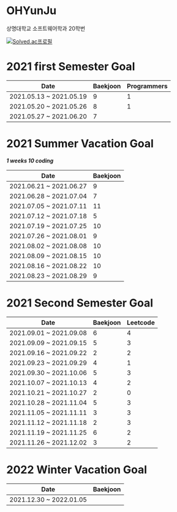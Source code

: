# OHYunJu
상명대학교 소프트웨어학과 20학번

[![Solved.ac프로필](http://mazassumnida.wtf/api/v2/generate_badge?boj=bibi0218)](https://solved.ac/bibi0218)

# 2021 first Semester Goal
Date | Baekjoon | Programmers
 -----|----------|----------
 2021.05.13 ~ 2021.05.19  | 9 |  1
 2021.05.20 ~ 2021.05.26  | 8 |  1
 2021.05.27 ~ 2021.06.20  | 7
 
# 2021 Summer Vacation Goal
**_1 weeks 10 coding_**

 Date | Baekjoon 
 -----|----------
 2021.06.21 ~ 2021.06.27  | 9 
 2021.06.28 ~ 2021.07.04  | 7
 2021.07.05 ~ 2021.07.11  | 11
 2021.07.12 ~ 2021.07.18  | 5
 2021.07.19 ~ 2021.07.25  | 10
 2021.07.26 ~ 2021.08.01  | 9
 2021.08.02 ~ 2021.08.08  | 10
 2021.08.09 ~ 2021.08.15  | 10
 2021.08.16 ~ 2021.08.22  | 10
 2021.08.23 ~ 2021.08.29  | 9

# 2021 Second Semester Goal
 Date | Baekjoon | Leetcode
 -----|----------|----------
 2021.09.01 ~ 2021.09.08  | 6 | 4
 2021.09.09 ~ 2021.09.15  | 5 | 3
 2021.09.16 ~ 2021.09.22  | 2 | 2
 2021.09.23 ~ 2021.09.29  | 4 | 1
 2021.09.30 ~ 2021.10.06  | 5 | 3
 2021.10.07 ~ 2021.10.13  | 4 | 2
 2021.10.21 ~ 2021.10.27  | 2 | 0
 2021.10.28 ~ 2021.11.04  | 5 | 3
 2021.11.05 ~ 2021.11.11  | 3 | 3
 2021.11.12 ~ 2021.11.18  | 2 | 3
 2021.11.19 ~ 2021.11.25  | 6 | 2
 2021.11.26 ~ 2021.12.02  | 3 | 2
 
 # 2022 Winter Vacation Goal
 Date | Baekjoon 
 -----|----------
 2021.12.30 ~ 2022.01.05  | 
